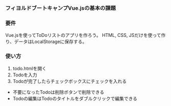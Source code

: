 ### フィヨルドブートキャンプVue.jsの基本の課題

### 要件
Vue.jsを使ってToDoリストのアプリを作ろう。
HTML, CSS, JSだけを使って作り、データはLocalStorageに保存する。

### 使い方
1. todo.htmlを開く
1. Todoを入力
1. Todoが完了したらチェックボックスにチェックを入れる

- 不要になったTodoは削除ボタンで削除できる
- Todoの編集はTodoのタイトルをダブルクリックで編集できる
